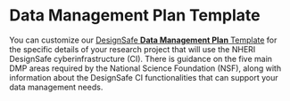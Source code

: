 # Data Management Plan Template

You can customize our [DesignSafe **Data Management Plan** Template](./docs/DesignSafe_Data_Management_Plan_Guidance.docx) for the specific details of your research project that will use the NHERI DesignSafe cyberinfrastructure (CI). There is guidance on the five main DMP areas required by the National Science Foundation (NSF), along with information about the DesignSafe CI functionalities that can support your data management needs.
